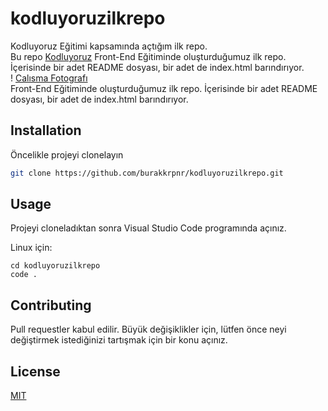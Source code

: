 # kodluyoruzilkrepo
Kodluyoruz Eğitimi kapsamında açtığım ilk repo.
<br/>Bu repo [Kodluyoruz](https://www.kodluyoruz.org)  Front-End Eğitiminde oluşturduğumuz ilk repo. İçerisinde bir adet README dosyası, bir adet de index.html barındırıyor.
<br/>! [Calısma Fotografı](/foto/1.png)
<br>Front-End Eğitiminde oluşturduğumuz ilk repo. İçerisinde bir adet README dosyası, bir adet de index.html barındırıyor.
## Installation
Öncelikle projeyi clonelayın
```bash
git clone https://github.com/burakkrpnr/kodluyoruzilkrepo.git
```
## Usage

Projeyi cloneladıktan sonra Visual Studio Code programında açınız.

Linux için:
```linux
cd kodluyoruzilkrepo
code .
```

## Contributing
Pull requestler kabul edilir. Büyük değişiklikler için, lütfen önce neyi değiştirmek istediğinizi tartışmak için bir konu açınız.
## License
[MIT](https://choosealicense.com/licenses/mit/)
